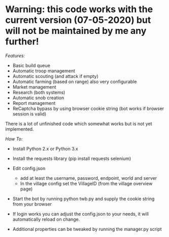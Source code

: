 # Warning: this code works with the current version (07-05-2020) but will not be maintained by me any further!

*Features:*

- Basic build queue
- Automatic troop management
- Automatic scouting (and attack if empty)
- Automatic farming (based on range) also very configurable
- Market management
- Research (both systems)
- Automatic snob creation
- Report management
- ReCaptcha bypass by using browser cookie string (bot works if browser session is valid)

There is a lot of unfinished code which somewhat works but is not yet implemented.

*How To:*
- Install Python 2.x or Python 3.x
- Install the requests library (pip install requests selenium)
- Edit config.json
	- add at least the username, password, endpoint, world and server
	- In the village config set the VillageID (from the village overview page)

- Start the bot by running python twb.py and supply the cookie string from your browser
- If login works you can adjust the config.json to your needs, it will automatically reload on change.
- Additional properties can be tweaked by running the manager.py script



